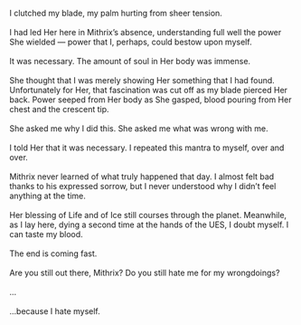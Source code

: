I clutched my blade, my palm hurting from sheer tension.</br>
</br>
I had led Her here in Mithrix’s absence, understanding full well the power She wielded — power that I, perhaps, could bestow upon myself. </br>
</br>
It was necessary. The amount of soul in Her body was immense.</br>
</br>
She thought that I was merely showing Her something that I had found. Unfortunately for Her, that fascination was cut off as my blade pierced Her back. Power seeped from Her body as She gasped, blood pouring from Her chest and the crescent tip.</br>
</br>
She asked me why I did this. She asked me what was wrong with me.</br>
</br>
I told Her that it was necessary. I repeated this mantra to myself, over and over.</br>
</br>
Mithrix never learned of what truly happened that day. I almost felt bad thanks to his expressed sorrow, but I never understood why I didn’t feel anything at the time.</br>
</br>
Her blessing of Life and of Ice still courses through the planet. Meanwhile, as I lay here, dying a second time at the hands of the UES, I doubt myself. I can taste my blood. </br>
</br>
The end is coming fast.</br>
</br>
Are you still out there, Mithrix? Do you still hate me for my wrongdoings?</br>
</br>
...</br>
</br>
…because I hate myself.
